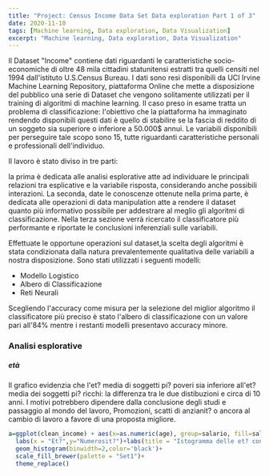 ```yaml
---
title: "Project: Census Income Data Set Data exploration Part 1 of 3"
date: 2020-11-10
tags: [Machine learning, Data exploration, Data Visualization]
excerpt: "Machine learning, Data exploration, Data Visualization"
---
```




Il Dataset "Income"  contiene dati riguardanti le caratteristiche socio-economiche di oltre 48 mila cittadini statunitensi estratti tra quelli censiti nel 1994 dall'istituto U.S.Census Bureau.
I dati sono resi disponibili da UCI Irvine Machine Learning Repository, piattaforma Online che mette a disposizione del pubblico una serie di Dataset che vengono solitamente utilizzati per il training di algoritmi di machine learning.
Il caso preso in esame tratta  un problema di classificazione: l'obiettivo che la piattaforma ha immaginato rendendo disponibili questi dati è quello di  stabilire se la fascia di reddito di un soggeto sia superiore o inferiore a 50.000$ annui.
Le variabili disponibili per perseguire tale scopo sono 15, tutte riguardanti caratteristiche personali e professionali dell'individuo.


Il lavoro è stato diviso in tre parti:

la prima è dedicata alle analisi esplorative atte ad individuare le principali relazioni tra esplicative e la variabile risposta, considerando anche possibili interazioni.
La seconda, date le conoscenze ottenute nella prima parte, è dedicata alle operazioni di data manipulation atte a rendere il dataset quanto più informativo possibile per addestrare al meglio gli algoritmi di classificazione.
Nella terza sezione verrà ricercato il classificatore più performante e riportate le conclusioni inferenziali sulle variabili.


Effettuate le opportune operazioni sul dataset,la scelta degli algoritmi è stata condizionata dalla natura prevalentemente qualitativa delle variabili a nostra disposizione.
Sono stati utilizzati i seguenti modelli:

- Modello Logistico
- Albero di Classificazione
- Reti Neurali

Scegliendo l'accuracy come misura per la selezione del miglior algoritmo il classificatore più preciso
è stato l'albero di classificazione con un valore pari all'84% mentre i restanti modelli presentavo accuracy minore.




### Analisi esplorative

##### età


Il grafico evidenzia che l'et? media di soggetti pi? poveri sia inferiore all'et? media dei soggetti pi? ricchi: la differenza  tra le due distibuzioni e circa di 10 anni.
I motivi potrebbero dipendere dalla conclusione degli studi e passaggio al mondo del lavoro, Promozioni, scatti di anzianit? o ancora al cambio di lavoro a favore di una proposta migliore.


```r
a=ggplot(clean_income) + aes(x=as.numeric(age), group=salario, fill=salario) +
  labs(x = "Et?",y="Numerosit?")+labs(title = "Istogramma delle et? condizionata al salario")+
  geom_histogram(binwidth=2,color='black')+
  scale_fill_brewer(palette = "Set1")+
  theme_replace()
```
